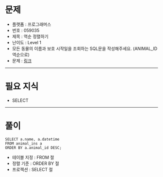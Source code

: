 # 문제
- 플랫폼 : 프로그래머스
- 번호 : 059035
- 제목 : 역순 정렬하기
- 난이도 : Level 1
- 모든 동물의 이름과 보호 시작일을 조회하는 SQL문을 작성해주세요. (ANIMAL_ID 역순으로)
- 문제 : <a href="https://school.programmers.co.kr/learn/courses/30/lessons/59035" target="_blank">링크</a>

---

# 필요 지식
- SELECT

---

# 풀이
```mysql
SELECT a.name, a.datetime
FROM animal_ins a
ORDER BY a.animal_id DESC;
```
- 테이블 지정 : FROM 절
- 정렬 기준 : ORDER BY 절
- 프로젝션 : SELECT 절
